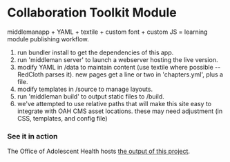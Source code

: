 # Collaboration Toolkit Module #

middlemanapp + YAML + textile + custom font + custom JS = learning module publishing workflow.

1. run bundler install to get the dependencies of this app.
1. run 'middleman server' to launch a webserver hosting the live version.
1. modify YAML in /data to maintain content (use textile where possible -- RedCloth parses it). new pages get a line or two in 'chapters.yml', plus a file.
1. modify templates in /source to manage layouts.
1. run 'middleman build' to output static files to /build.
1. we've attempted to use relative paths that will make this site easy to integrate with OAH CMS asset locations. these may need adjustment (in CSS, templates, and config file)

### See it in action ###
The Office of Adolescent Health hosts [the output of this project](http://www.hhs.gov/ash/oah/resources-and-publications/learning/coll-tk/index.html).

